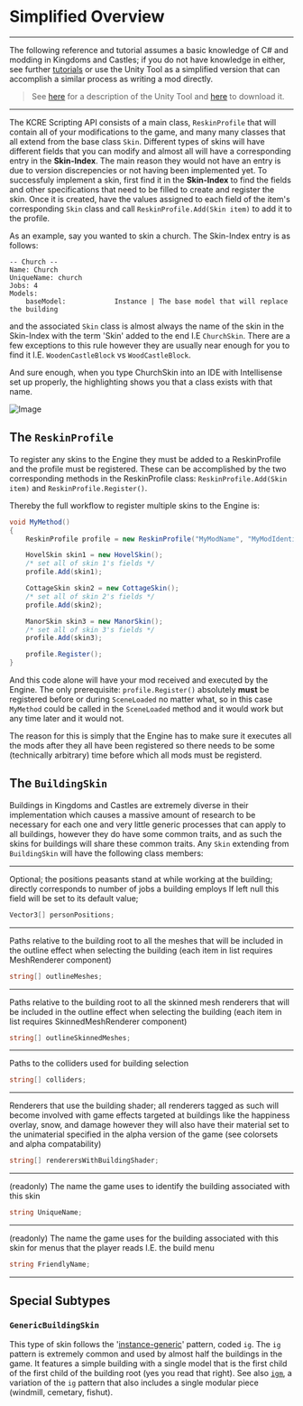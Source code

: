 # Simplified Overview
---

The following reference and tutorial assumes a basic knowledge of C# and modding in Kingdoms and Castles; if you do not have knowledge in either, see further [tutorials](https://modtutorial.kingdomsandcastles.com/) or use the Unity Tool as a simplified version that can accomplish a similar process as writing a mod directly. 

> See [here](https://github.com/DaDevFox/KCReskinEngine/blob/master/Guide.md#how-the-engine-works) for a description of the Unity Tool and [here](https://github.com/DaDevFox/KCReskinEngine/tree/master/Unity%20Plugin) to download it. 

---
The KCRE Scripting API consists of a main class, `ReskinProfile` that will contain all of your modifications to the game, and many many classes that all extend from the base class `Skin`. Different types of skins will have different fields that you can modify and almost all will have a corresponding entry in the **Skin-Index**. The main reason they would not have an entry is due to version discrepencies or not having been implemented yet. 
To successfuly implement a skin, first find it in the **Skin-Index** to find the fields and other specifications that need to be filled to create and register the skin. Once it is created, have the values assigned to each field of the item's corresponding `Skin` class and call `ReskinProfile.Add(Skin item)` to add it to the profile. 

As an example, say you wanted to skin a church. The Skin-Index entry is as follows:
```
-- Church --
Name: Church
UniqueName: church
Jobs: 4
Models:
	baseModel:            Instance | The base model that will replace the building
```
and the associated `Skin` class is almost always the name of the skin in the Skin-Index with the term 'Skin' added to the end I.E `ChurchSkin`. There are a few exceptions to this rule however they are usually near enough for you to find it I.E. `WoodenCastleBlock` vs `WoodCastleBlock`. 

And sure enough, when you type ChurchSkin into an IDE with Intellisense set up properly, the highlighting shows you that a class exists with that name.

![Image](https://i.ibb.co/9wkk4vp/Churchskincode.png)

## The `ReskinProfile`

To register any skins to the Engine they must be added to a ReskinProfile and the profile must be registered. These can be accomplished by the two corresponding methods in the ReskinProfile class: `ReskinProfile.Add(Skin item)` and `ReskinProfile.Register()`. 

Thereby the full workflow to register multiple skins to the Engine is:

```cs
void MyMethod()
{
    ReskinProfile profile = new ReskinProfile("MyModName", "MyModIdentifier");

    HovelSkin skin1 = new HovelSkin();
    /* set all of skin 1's fields */
    profile.Add(skin1);

    CottageSkin skin2 = new CottageSkin();
    /* set all of skin 2's fields */
    profile.Add(skin2);

    ManorSkin skin3 = new ManorSkin();
    /* set all of skin 3's fields */
    profile.Add(skin3);

    profile.Register();
}
```

And this code alone will have your mod received and executed by the Engine. 
The only prerequisite: `profile.Register()` absolutely **must** be registered before or during `SceneLoaded` no matter what, so in this case `MyMethod` could be called in the `SceneLoaded` method and it would work but any time later and it would not. 

The reason for this is simply that the Engine has to make sure it executes all the mods after they all have been registered so there needs to be some (technically arbitrary) time before which all mods must be registerd.  

## The `BuildingSkin`
Buildings in Kingdoms and Castles are extremely diverse in their implementation which causes a massive amount of research to be necessary for each one and very little generic processes that can apply to all buildings, however they do have some common traits, and as such the skins for buildings will share these common traits. 
Any `Skin` extending from `BuildingSkin` will have the following class members:

---
Optional; the positions peasants stand at while working at the building; directly corresponds to number of jobs a building employs
If left null this field will be set to its default value;
```cs
Vector3[] personPositions;
```
---
Paths relative to the building root to all the meshes that will be included in the outline effect when selecting the building (each item in list requires MeshRenderer component)
```cs
string[] outlineMeshes;
```
---
Paths relative to the building root to all the skinned mesh renderers that will be included in the outline effect when selecting the building (each item in list requires SkinnedMeshRenderer component)
```cs
string[] outlineSkinnedMeshes;
```
---
Paths to the colliders used for building selection
```cs
string[] colliders;
```
---
Renderers that use the building shader; all renderers tagged as such will become involved with game effects targeted at buildings like the happiness overlay, snow, and damage however they will also have their material set to the unimaterial specified in the alpha version of the game (see colorsets and alpha compatability)
```cs
string[] renderersWithBuildingShader;
```
---
(readonly)
The name the game uses to identify the building associated with this skin
```cs
string UniqueName;
```
---
(readonly)
The name the game uses for the building associated with this skin for menus that the player reads I.E. the build menu
```cs
string FriendlyName;
```
---

## Special Subtypes
### `GenericBuildingSkin`

This type of skin follows the '[instance-generic](https://github.com/DaDevFox/KCReskinEngine/blob/master/Building_Patterns.md#instance-generic-pattern--ig)' pattern, coded `ig`. The `ig` pattern is extremely common and used by almost half the buildings in the game. It features a simple building with a single model that is the first child of the first child of the building root (yes you read that right). See also [`igm`](https://github.com/DaDevFox/KCReskinEngine/blob/master/Building_Patterns.md#instance-generic-modular-pattern--igm), a variation of the `ig` pattern that also includes a single modular piece (windmill, cemetary, fishut). 


